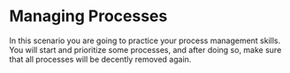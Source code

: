 # Managing Processes

In this scenario you are going to practice your process management skills. You will start and prioritize some processes, and after doing so, make sure that all processes will be decently removed again. 
